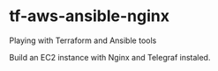# tf-aws-ansible-nginx
Playing with Terraform and Ansible tools

Build an EC2 instance with Nginx and Telegraf instaled.

